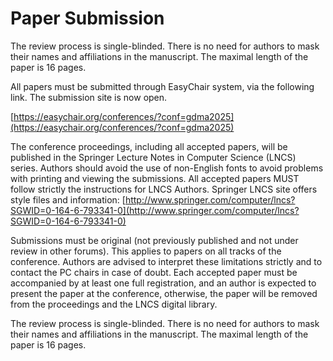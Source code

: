 # Paper Submission
The review process is single-blinded. There is no need for authors to mask their names and affiliations in the manuscript. The maximal length of the paper is 16 pages.

All papers must be submitted through EasyChair system, via the following link. The submission site is now open.

[https://easychair.org/conferences/?conf=gdma2025](https://easychair.org/conferences/?conf=gdma2025)

The conference proceedings, including all accepted papers, will be published in the Springer Lecture Notes in Computer Science (LNCS) series. Authors should avoid the use of non-English fonts to avoid problems with printing and viewing the submissions. All accepted papers MUST follow strictly the instructions for LNCS Authors. Springer LNCS site offers style files and information: [http://www.springer.com/computer/lncs?SGWID=0-164-6-793341-0](http://www.springer.com/computer/lncs?SGWID=0-164-6-793341-0)

Submissions must be original (not previously published and not under review in other forums). This applies to papers on all tracks of the conference. Authors are advised to interpret these limitations strictly and to contact the PC chairs in case of doubt. Each accepted paper must be accompanied by at least one full registration, and an author is expected to present the paper at the conference, otherwise, the paper will be removed from the proceedings and the LNCS digital library.

The review process is single-blinded. There is no need for authors to mask their names and affiliations in the manuscript. The maximal length of the paper is 16 pages.
